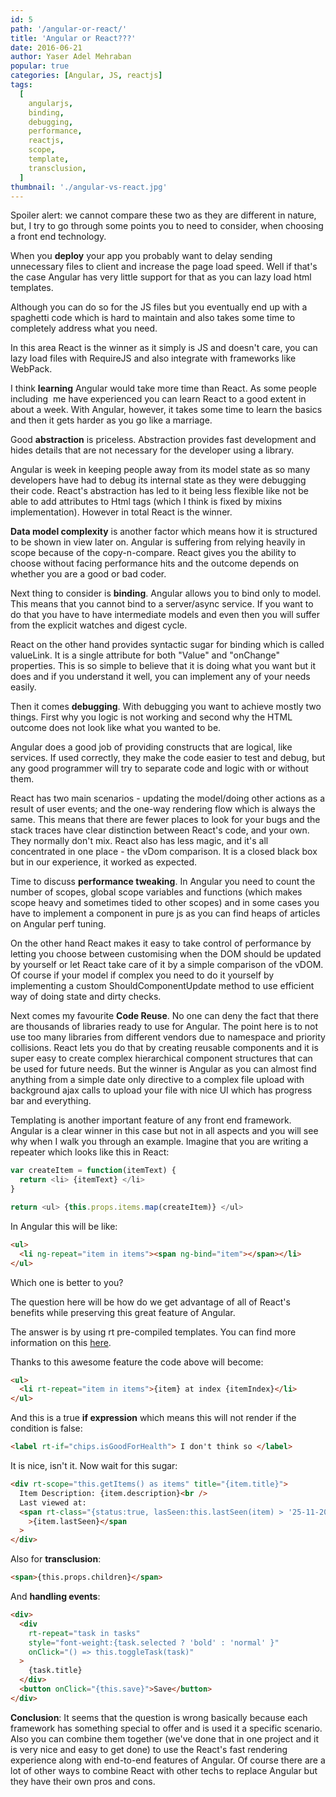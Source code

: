 ```yaml
---
id: 5
path: '/angular-or-react/'
title: 'Angular or React???'
date: 2016-06-21
author: Yaser Adel Mehraban
popular: true
categories: [Angular, JS, reactjs]
tags:
  [
    angularjs,
    binding,
    debugging,
    performance,
    reactjs,
    scope,
    template,
    transclusion,
  ]
thumbnail: './angular-vs-react.jpg'
---
```


Spoiler alert: we cannot compare these two as they are different in nature, but, I try to go through some points you to need to consider, when choosing a front end technology.

<!--more-->

When you **deploy** your app you probably want to delay sending unnecessary files to client and increase the page load speed. Well if that's the case Angular has very little support for that as you can lazy load html templates.

Although you can do so for the JS files but you eventually end up with a spaghetti code which is hard to maintain and also takes some time to completely address what you need.

In this area React is the winner as it simply is JS and doesn't care, you can lazy load files with RequireJS and also integrate with frameworks like WebPack.

I think **learning** Angular would take more time than React. As some people including  me have experienced you can learn React to a good extent in about a week. With Angular, however, it takes some time to learn the basics and then it gets harder as you go like a marriage.

Good **abstraction** is priceless. Abstraction provides fast development and hides details that are not necessary for the developer using a library.

Angular is week in keeping people away from its model state as so many developers have had to debug its internal state as they were debugging their code. React's abstraction has led to it being less flexible like not be able to add attributes to Html tags (which I think is fixed by mixins implementation). However in total React is the winner.

**Data model complexity** is another factor which means how it is structured to be shown in view later on. Angular is suffering from relying heavily in scope because of the copy-n-compare. React gives you the ability to choose without facing performance hits and the outcome depends on whether you are a good or bad coder.

Next thing to consider is **binding**. Angular allows you to bind only to model. This means that you cannot bind to a server/async service. If you want to do that you have to have intermediate models and even then you will suffer from the explicit watches and digest cycle.

React on the other hand provides syntactic sugar for binding which is called valueLink. It is a single attribute for both "Value" and "onChange" properties. This is so simple to believe that it is doing what you want but it does and if you understand it well, you can implement any of your needs easily.

Then it comes **debugging**. With debugging you want to achieve mostly two things. First why you logic is not working and second why the HTML outcome does not look like what you wanted to be.

Angular does a good job of providing constructs that are logical, like services. If used correctly, they make the code easier to test and debug, but any good programmer will try to separate code and logic with or without them.

React has two main scenarios - updating the model/doing other actions as a result of user events; and the one-way rendering flow which is always the same. This means that there are fewer places to look for your bugs and the stack traces have clear distinction between React's code, and your own. They normally don't mix. React also has less magic, and it's all concentrated in one place - the vDom comparison. It is a closed black box but in our experience, it worked as expected.

Time to discuss **performance tweaking**. In Angular you need to count the number of scopes, global scope variables and functions (which makes scope heavy and sometimes tided to other scopes) and in some cases you have to implement a component in pure js as you can find heaps of articles on Angular perf tuning.

On the other hand React makes it easy to take control of performance by letting you choose between customising when the DOM should be updated by yourself or let React take care of it by a simple comparison of the vDOM. Of course if your model if complex you need to do it yourself by implementing a custom ShouldComponentUpdate method to use efficient way of doing state and dirty checks.

Next comes my favourite **Code Reuse**. No one can deny the fact that there are thousands of libraries ready to use for Angular. The point here is to not use too many libraries from different vendors due to namespace and priority collisions. React lets you do that by creating reusable components and it is super easy to create complex hierarchical component structures that can be used for future needs. But the winner is Angular as you can almost find anything from a simple date only directive to a complex file upload with background ajax calls to upload your file with nice UI which has progress bar and everything.

Templating is another important feature of any front end framework. Angular is a clear winner in this case but not in all aspects and you will see why when I walk you through an example. Imagine that you are writing a repeater which looks like this in React:

```javascript
var createItem = function(itemText) {
  return <li> {itemText} </li>
}

return <ul> {this.props.items.map(createItem)} </ul>
```

In Angular this will be like:

```html
<ul>
  <li ng-repeat="item in items"><span ng-bind="item"></span></li>
</ul>
```

Which one is better to you?

The question here will be how do we get advantage of all of React's benefits while preserving this great feature of Angular.

The answer is by using rt pre-compiled templates. You can find more information on this [here](http://wix.github.io/react-templates/).

Thanks to this awesome feature the code above will become:

```html
<ul>
  <li rt-repeat="item in items">{item} at index {itemIndex}</li>
</ul>
```

And this is a true **if expression** which means this will not render if the condition is false:

```html
<label rt-if="chips.isGoodForHealth"> I don't think so </label>
```

It is nice, isn't it. Now wait for this sugar:

```html
<div rt-scope="this.getItems() as items" title="{item.title}">
  Item Description: {item.description}<br />
  Last viewed at:
  <span rt-class="{status:true, lasSeen:this.lastSeen(item) > '25-11-2015'}"
    >{item.lastSeen}</span
  >
</div>
```

Also for **transclusion**:

```html
<span>{this.props.children}</span>
```

And **handling events**:

```html
<div>
  <div
    rt-repeat="task in tasks"
    style="font-weight:{task.selected ? 'bold' : 'normal' }"
    onClick="() => this.toggleTask(task)"
  >
    {task.title}
  </div>
  <button onClick="{this.save}">Save</button>
</div>
```

**Conclusion**: It seems that the question is wrong basically because each framework has something special to offer and is used it a specific scenario. Also you can combine them together (we've done that in one project and it is very nice and easy to get done) to use the React's fast rendering experience along with end-to-end features of Angular. Of course there are a lot of other ways to combine React with other techs to replace Angular but they have their own pros and cons.
